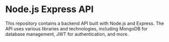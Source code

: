 # Node.js Express API

This repository contains a backend API built with Node.js and Express. The API uses various libraries and technologies, including MongoDB for database management, JWT for authentication, and more.
